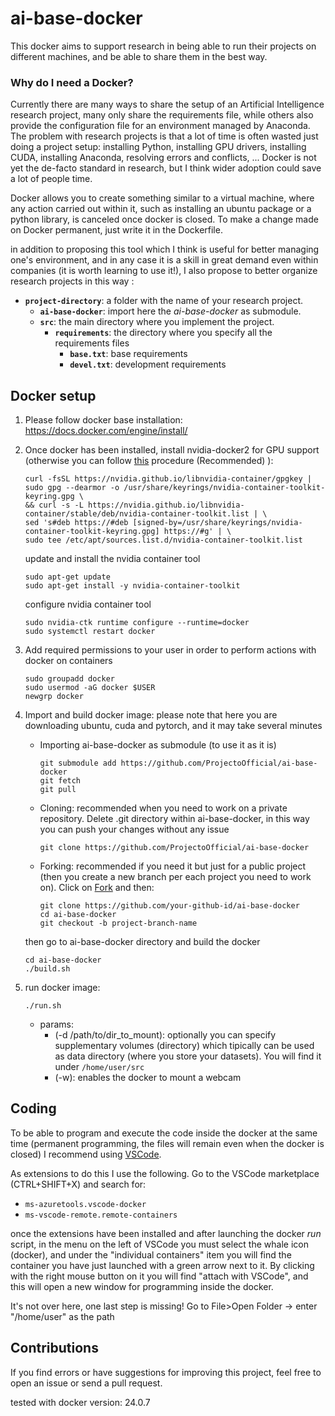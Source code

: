 # ai-base-docker
This docker aims to support research in being able to run their projects on different machines, and be able to share them in the best way.

### Why do I need a Docker?
Currently there are many ways to share the setup of an Artificial Intelligence research project, many only share the requirements file, while others also provide the configuration file for an environment managed by Anaconda. The problem with research projects is that a lot of time is often wasted just doing a project setup: installing Python, installing GPU drivers, installing CUDA, installing Anaconda, resolving errors and conflicts, ...
Docker is not yet the de-facto standard in research, but I think wider adoption could save a lot of people time. 

Docker allows you to create something similar to a virtual machine, where any action carried out within it, such as installing an ubuntu package or a python library, is canceled once docker is closed. To make a change made on Docker permanent, just write it in the Dockerfile.

in addition to proposing this tool which I think is useful for better managing one's environment, and in any case it is a skill in great demand even within companies (it is worth learning to use it!), I also propose to better organize research projects in this way :
- **`project-directory`**: a folder with the name of your research project.
  - **`ai-base-docker`**: import here the *ai-base-docker* as submodule.
  - **`src`**: the main directory where you implement the project.
    - **`requirements`**: the directory where you specify all the requirements files
        - **`base.txt`**: base requirements
        - **`devel.txt`**: development requirements

## Docker setup
1. Please follow docker base installation: 
    https://docs.docker.com/engine/install/

2. Once docker has been installed, install nvidia-docker2 for GPU support (otherwise you can follow [this](https://docs.nvidia.com/datacenter/cloud-native/container-toolkit/latest/install-guide.html) procedure (Recommended) ):
    ```
    curl -fsSL https://nvidia.github.io/libnvidia-container/gpgkey | sudo gpg --dearmor -o /usr/share/keyrings/nvidia-container-toolkit-keyring.gpg \
    && curl -s -L https://nvidia.github.io/libnvidia-container/stable/deb/nvidia-container-toolkit.list | \
    sed 's#deb https://#deb [signed-by=/usr/share/keyrings/nvidia-container-toolkit-keyring.gpg] https://#g' | \
    sudo tee /etc/apt/sources.list.d/nvidia-container-toolkit.list
    ```

    update and install the nvidia container tool
    ```
    sudo apt-get update
    sudo apt-get install -y nvidia-container-toolkit
    ```

    configure nvidia container tool
    ```
    sudo nvidia-ctk runtime configure --runtime=docker
    sudo systemctl restart docker
    ```

3. Add required permissions to your user in order to perform actions with docker on containers
    ```
    sudo groupadd docker
    sudo usermod -aG docker $USER
    newgrp docker
    ```

4. Import and build docker image: please note that here you are downloading ubuntu, cuda and pytorch, and it may take several minutes
    
    - Importing ai-base-docker as submodule (to use it as it is)
        ```
        git submodule add https://github.com/ProjectoOfficial/ai-base-docker
        git fetch
        git pull
        ```
    - Cloning: recommended when you need to work on a private repository. Delete .git directory within ai-base-docker, in this way you can push your changes without any issue
        ```
        git clone https://github.com/ProjectoOfficial/ai-base-docker
        ```
    - Forking: recommended if you need it but just for a public project (then you create a new branch per each project you need to work on). Click on [Fork](https://github.com/ProjectoOfficial/ai-base-docker/fork) and then:
        ```
        git clone https://github.com/your-github-id/ai-base-docker
        cd ai-base-docker
        git checkout -b project-branch-name
        ```
    
    then go to ai-base-docker directory and build the docker
    ```
    cd ai-base-docker
    ./build.sh
    ```

5. run docker image:
    ```
    ./run.sh
    ```
    - params:
        - (-d /path/to/dir_to_mount): optionally you can specify supplementary volumes (directory) which tipically can be used as data directory (where you store your datasets). You will find it under ```/home/user/src```
        - (-w): enables the docker to mount a webcam

## Coding
To be able to program and execute the code inside the docker at the same time (permanent programming, the files will remain even when the docker is closed) I recommend using [VSCode](https://code.visualstudio.com/).

As extensions to do this I use the following. Go to the VSCode marketplace (CTRL+SHIFT+X) and search for:
- ```ms-azuretools.vscode-docker```
- ```ms-vscode-remote.remote-containers```

once the extensions have been installed and after launching the docker *run* script, in the menu on the left of VSCode you must select the whale icon (docker), and under the "individual containers" item you will find the container you have just launched with a green arrow next to it. By clicking with the right mouse button on it you will find "attach with VSCode", and this will open a new window for programming inside the docker.

It's not over here, one last step is missing! Go to File>Open Folder -> enter "/home/user" as the path


## Contributions

If you find errors or have suggestions for improving this project, feel free to open an issue or send a pull request.

tested with docker version: 24.0.7
